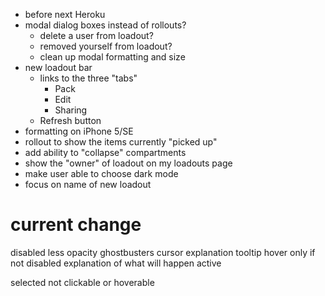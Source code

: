 - before next Heroku
- modal dialog boxes instead of rollouts?
  - delete a user from loadout?
  - removed yourself from loadout?
  - clean up modal formatting and size
- new loadout bar
  - links to the three "tabs"
    - Pack
    - Edit
    - Sharing
  - Refresh button
- formatting on iPhone 5/SE
- rollout to show the items currently "picked up"
- add ability to "collapse" compartments
- show the "owner" of loadout on my loadouts page
- make user able to choose dark mode
- focus on name of new loadout

# current change



disabled
	less opacity
	ghostbusters cursor
	explanation tooltip
hover
	only if not disabled
	explanation of what will happen
active
	
selected
	not clickable or hoverable